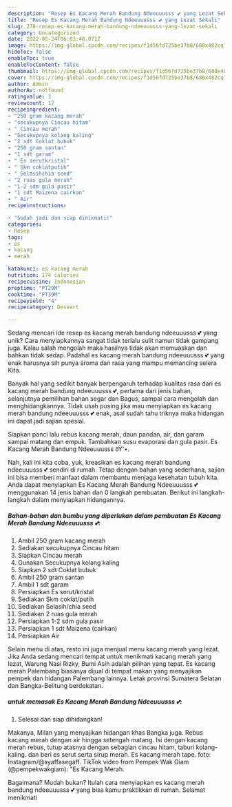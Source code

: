 ```yaml
---
description: "Resep Es Kacang Merah Bandung Ndeeuuusss 💕 yang Lezat Sekali"
title: "Resep Es Kacang Merah Bandung Ndeeuuusss 💕 yang Lezat Sekali"
slug: 278-resep-es-kacang-merah-bandung-ndeeuuusss-yang-lezat-sekali
category: Uncategorized
date: 2022-05-24T06:03:48.071Z
image: https://img-global.cpcdn.com/recipes/f1d56fd725be37b8/680x482cq70/es-kacang-merah-bandung-ndeeuuusss-foto-resep-utama.jpg
hideToc: false
enableToc: true
enableTocContent: false
thumbnail: https://img-global.cpcdn.com/recipes/f1d56fd725be37b8/680x482cq70/es-kacang-merah-bandung-ndeeuuusss-foto-resep-utama.jpg
cover: https://img-global.cpcdn.com/recipes/f1d56fd725be37b8/680x482cq70/es-kacang-merah-bandung-ndeeuuusss-foto-resep-utama.jpg
author: Admin
authorAv: notfound
ratingvalue: 3
reviewcount: 12
recipeingredient:
- "250 gram kacang merah"
- "secukupnya Cincau hitam"
- " Cincau merah"
- "Secukupnya kolang kaling"
- "2 sdt Coklat bubuk"
- "250 gram santan"
- "1 sdt garam"
- " Es serutkristal"
- " Skm coklatputih"
- " Selasihchia seed"
- "2 ruas gula merah"
- "1-2 sdm gula pasir"
- "1 sdt Maizena cairkan"
- " Air"
recipeinstructions:

- "Sudah jadi dan siap dinikmati!"
categories:
- Resep
tags:
- es
- kacang
- merah

katakunci: es kacang merah 
nutrition: 174 calories
recipecuisine: Indonesian
preptime: "PT29M"
cooktime: "PT39M"
recipeyield: "4"
recipecategory: Dessert

---
```





Sedang mencari ide resep es kacang merah bandung ndeeuuusss 💕 yang unik? Cara menyiapkannya sangat tidak terlalu sulit namun tidak gampang juga. Kalau salah mengolah maka hasilnya tidak akan memuaskan dan bahkan tidak sedap. Padahal es kacang merah bandung ndeeuuusss 💕 yang enak harusnya sih punya aroma dan rasa yang mampu memancing selera Kita.





Banyak hal yang sedikit banyak berpengaruh terhadap kualitas rasa dari es kacang merah bandung ndeeuuusss 💕, pertama dari jenis bahan, selanjutnya pemilihan bahan segar dan Bagus, sampai cara mengolah dan menghidangkannya. Tidak usah pusing jika mau menyiapkan es kacang merah bandung ndeeuuusss 💕 enak,      asal sudah tahu triknya maka hidangan ini dapat jadi sajian spesial.














Siapkan panci lalu rebus kacang merah, daun pandan, air, dan garam sampai matang dan empuk. Tambahkan susu evaporasi dan gula pasir. Es Kacang Merah Bandung Ndeeuuusss ðŸ&#39;•.






Nah, kali ini kita coba, yuk, kreasikan es kacang merah bandung ndeeuuusss 💕 sendiri di rumah. Tetap dengan bahan yang sederhana, sajian ini bisa memberi manfaat dalam membantu menjaga kesehatan tubuh kita. Anda dapat menyiapkan Es Kacang Merah Bandung Ndeeuuusss 💕 menggunakan 14 jenis bahan dan 0 langkah pembuatan. Berikut ini langkah-langkah dalam menyiapkan hidangannya.

<!--inarticleads1-->

##### Bahan-bahan dan bumbu yang diperlukan dalam pembuatan Es Kacang Merah Bandung Ndeeuuusss 💕:

1. Ambil 250 gram kacang merah
1. Sediakan secukupnya Cincau hitam
1. Siapkan  Cincau merah
1. Gunakan Secukupnya kolang kaling
1. Siapkan 2 sdt Coklat bubuk
1. Ambil 250 gram santan
1. Ambil 1 sdt garam
1. Persiapkan  Es serut/kristal
1. Sediakan  Skm coklat/putih
1. Sediakan  Selasih/chia seed
1. Sediakan 2 ruas gula merah
1. Persiapkan 1-2 sdm gula pasir
1. Persiapkan 1 sdt Maizena (cairkan)
1. Persiapkan  Air


Selain menu di atas, resto ini juga menjual menu kacang merah yang lezat. Jika Anda sedang mencari tempat untuk menikmati kacang merah yang lezat, Warung Nasi Rizky, Bumi Asih adalah pilihan yang tepat. Es kacang merah Palembang biasanya dijual di tempat makan yang menyajikan pempek dan hidangan Palembang lainnya. Letak provinsi Sumatera Selatan dan Bangka-Belitung berdekatan. 

<!--inarticleads2-->

#####  untuk memasak Es Kacang Merah Bandung Ndeeuuusss 💕:


1. Selesai dan siap dihidangkan!

Makanya, Milan yang menyajikan hidangan khas Bangka juga. Rebus kacang merah dengan air hingga setengah matang. Isi dengan kacang merah rebus, tutup atasnya dengan sebagian cincau hitam, taburi kolang-kaling. dan beri es serut serta sirup merah. Es kacang merah tape. foto: Instagram/@syaffasegaff. TikTok video from Pempek Wak Giam (@pempekwakgiam): &#34;Es Kacang Merah. 

Bagaimana? Mudah bukan? Itulah cara menyiapkan es kacang merah bandung ndeeuuusss 💕 yang bisa kamu praktikkan di rumah. Selamat menikmati
